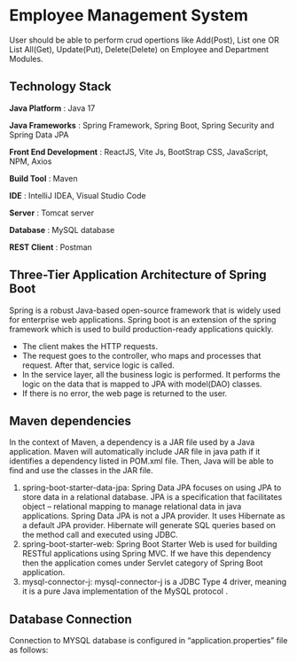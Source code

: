# Employee Management System 

User should be able to perform crud opertions like Add(Post), List one OR List All(Get), Update(Put), Delete(Delete) on Employee and Department Modules.


## Technology Stack
**Java Platform**	  : Java 17

**Java Frameworks**	 : Spring Framework, Spring Boot, Spring Security and Spring Data JPA

**Front End Development** :  ReactJS, Vite Js, BootStrap CSS, JavaScript, NPM, Axios

**Build Tool**	: Maven

**IDE**	 : IntelliJ IDEA, Visual Studio Code

**Server**	: Tomcat server

**Database** :	 MySQL database

**REST Client**	: Postman


## Three-Tier Application Architecture of Spring Boot
Spring is a robust Java-based open-source framework that is widely used for enterprise web applications. Spring boot is an extension of the spring framework which is used to build production-ready applications quickly.
  -	The client makes the HTTP requests.
  -	The request goes to the controller, who maps and processes that request. After that, service logic is called.
  -	In the service layer, all the business logic is performed. It performs the logic on the data that is mapped to JPA with model(DAO) classes.
  -	If there is no error, the web page is returned to the user.

 
## Maven dependencies
In the context of Maven, a dependency is a JAR file used by a Java application. Maven will automatically include JAR file in java path if it identifies a dependency listed in POM.xml file. Then, Java will be able to find and use the classes in the JAR file.
1.	spring-boot-starter-data-jpa: Spring Data JPA focuses on using JPA to store data in a relational database. JPA is a specification that facilitates object – relational mapping to manage relational data in java applications. Spring Data JPA  is not a JPA provider. It uses Hibernate as a default JPA provider. Hibernate will generate SQL queries based on the method call and executed using JDBC.
2.	spring-boot-starter-web: Spring Boot Starter Web is used for building RESTful applications using Spring MVC. If we have this dependency then the application comes under Servlet category of Spring Boot application.
3.	mysql-connector-j: mysql-connector-j is a JDBC Type 4 driver, meaning it is a pure Java implementation of the MySQL protocol .

## Database Connection
Connection to MYSQL database is configured in “application.properties” file as follows:
 

